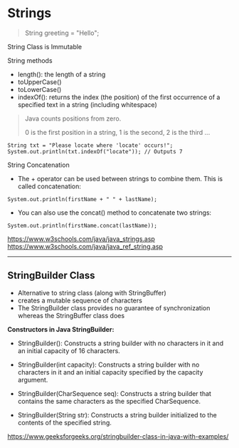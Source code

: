 # Strings

>  String greeting = "Hello";

String Class is Immutable

String methods
-  length():  the length of a string
-  toUpperCase()
-  toLowerCase()
-  indexOf():  returns the index (the position) of the first occurrence of a specified text in a string (including whitespace)
>  Java counts positions from zero.
>  
>  0 is the first position in a string, 1 is the second, 2 is the third ...
```
String txt = "Please locate where 'locate' occurs!";
System.out.println(txt.indexOf("locate")); // Outputs 7
```

String Concatenation
-  The + operator can be used between strings to combine them. This is called concatenation:
```
System.out.println(firstName + " " + lastName);
```
-  You can also use the concat() method to concatenate two strings:
```
System.out.println(firstName.concat(lastName));
```

https://www.w3schools.com/java/java_strings.asp
https://www.w3schools.com/java/java_ref_string.asp

-----------------------------------------

## StringBuilder Class
-  Alternative to string class (along with StringBuffer)
-  creates a mutable sequence of characters
-  The StringBuilder class provides no guarantee of synchronization whereas the StringBuffer class does

**Constructors in Java StringBuilder:** 
 

-  StringBuilder(): Constructs a string builder with no characters in it and an initial capacity of 16 characters.
     
-  StringBuilder(int capacity): Constructs a string builder with no characters in it and an initial capacity specified by the capacity argument.
     
-  StringBuilder(CharSequence seq): Constructs a string builder that contains the same characters as the specified CharSequence.
     
-  StringBuilder(String str): Constructs a string builder initialized to the contents of the specified string. 


https://www.geeksforgeeks.org/stringbuilder-class-in-java-with-examples/
